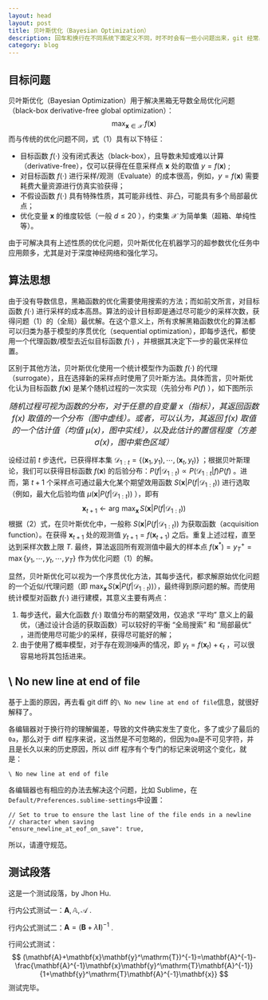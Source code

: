 ```yaml
---
layout: head
layout: post
title: 贝叶斯优化（Bayesian Optimization）
description: 回车和换行在不同系统下面定义不同，时不时会有一些小问题出来，git 经常出现的 No new line at the end of file 也让很多人费解，需要梳理一下
category: blog
---
```


## 目标问题

贝叶斯优化（Bayesian Optimization）用于解决黑箱无导数全局优化问题（black-box derivative-free global optimization）：
$$
\max_{\mathbf{x}\in\mathcal{X}}\;f(\mathbf{x})\tag{1}
$$
而与传统的优化问题不同，式（1）具有以下特征：

- 目标函数 $f(\cdot)$ 没有闭式表达（black-box），且导数未知或难以计算（derivative-free），仅可以获得在任意采样点 $\mathbf{x}$ 处的取值 $y=f(\mathbf{x})$ ;
- 对目标函数 $f(\cdot)$ 进行采样/观测（Evaluate）的成本很高，例如，$y=f(\mathbf{x})$ 需要耗费大量资源进行仿真实验获得；
- 不假设函数 $f(\cdot)$ 具有特殊性质，其可能非线性、非凸，可能具有多个局部最优点；
- 优化变量 $\mathbf{x}$ 的维度较低（一般 $d\leq20$ ），约束集 $\mathcal{X}$ 为简单集（超箱、单纯性等）。

由于可解决具有上述性质的优化问题，贝叶斯优化在机器学习的超参数优化任务中应用颇多，尤其是对于深度神经网络和强化学习。

## 算法思想

由于没有导数信息，黑箱函数的优化需要使用搜索的方法；而如前文所言，对目标函数 $f(\cdot)$ 进行采样的成本高昂。算法的设计目标即是通过尽可能少的采样次数，获得问题（1）的（全局）最优解。在这个意义上，所有求解黑箱函数优化的算法都可以归类为基于模型的序贯优化（sequential optimization），即每步迭代，都使用一个代理函数/模型去近似目标函数 $f(\cdot)$ ，并根据其决定下一步的最优采样位置。

区别于其他方法，贝叶斯优化使用一个统计模型作为函数 $f(\cdot)$ 的代理（surrogate），且在选择新的采样点时使用了贝叶斯方法。具体而言，贝叶斯优化认为目标函数 $f(\mathbf{x})$ 是某个随机过程的一次实现（先验分布 $P(f)$ ），如下图所示

<center><p><font size="3"><em>随机过程可视为函数的分布，对于任意的自变量 x（指标），其返回函数 f(x) 取值的一个分布（图中虚线）。或者，可以认为，其返回 f(x) 取值的一个估计值（均值 &mu;(x)，图中实线），以及此估计的置信程度（方差 &sigma;(x)，图中紫色区域）</em></font><br/></p></center>

设经过前 $t$ 步迭代，已获得样本集 $\mathcal{D}_{1:t}=\{(\mathbf{x}_1,y_1),\,\cdots,\,(\mathbf{x}_t,y_t)\}$ ；根据贝叶斯理论，我们可以获得目标函数 $f(\mathbf{x})$ 的后验分布：$P(f\vert\mathcal{D}_{1:t})\propto P(\mathcal{D}_{1:t}\vert f)P(f)$ 。进而，第 $t+1$ 个采样点可通过最大化某个期望效用函数 $S(\mathbf{x}\vert P(f\vert\mathcal{D}_{1:t}))$ 进行选取（例如，最大化后验均值 $\mu(\mathbf{x}\vert P(f\vert\mathcal{D}_{1:t}))$ ），即有
$$
\mathbf{x}_{t+1}\leftarrow\arg\,\max_{\mathbf{x}}\,S(\mathbf{x}\vert P(f\vert\mathcal{D}_{1:t}))\tag{2}
$$
根据（2）式，在贝叶斯优化中，一般称 $S(\mathbf{x}\vert P(f\vert\mathcal{D}_{1:t}))$ 为获取函数（acquisition function）。在获得 $\mathbf{x}_{t+1}$ 处的观测值 $y_{t+1}=f(\mathbf{x}_{t+1})$ 之后。重复上述过程，直至达到采样次数上限 $T$. 最终，算法返回所有观测值中最大的样本点 $f(\mathbf{x}^*)=y_T^+=\max\{y_1,\cdots,y_t,\cdots,y_T\}$ 作为优化问题（1）的解。

显然，贝叶斯优化可以视为一个序贯优化方法，其每步迭代，都求解原始优化问题的一个近似/代理问题（即 $\max_{\mathbf{x}}\,S(\mathbf{x}\vert P(f\vert\mathcal{D}_{1:t}))$），最终得到原问题的解。而使用统计模型对函数 $f(\cdot)$ 进行建模，其意义主要有两点：

1. 每步迭代，最大化函数 $f(\cdot)$ 取值分布的期望效用，仅追求 “平均” 意义上的最优，（通过设计合适的获取函数）可以较好的平衡 “全局搜索” 和 “局部最优” ，进而使用尽可能少的采样，获得尽可能好的解；
2. 由于使用了概率模型，对于存在观测噪声的情况，即 $y_t=f(\mathbf{x}_t)+\epsilon_t$ ，可以很容易地将其包括进来。

## \ No new line at end of file

基于上面的原因，再去看 git diff 的`\ No new line at end of file`信息，就很好解释了。

各编辑器对于换行符的理解偏差，导致的文件确实发生了变化，多了或少了最后的`0a`，那么对于 diff 程序来说，这当然是不可忽略的，但因为`0a`是不可见字符，并且是长久以来的历史原因，所以 diff 程序有个专门的标记来说明这个变化，就是：

`\ No new line at end of file`

各编辑器也有相应的办法去解决这个问题，比如 Sublime，在`Default/Preferences.sublime-settings`中设置：

    // Set to true to ensure the last line of the file ends in a newline
    // character when saving
    "ensure_newline_at_eof_on_save": true,

所以，请遵守规范。

## 测试段落

这是一个测试段落，by Jhon Hu.

行内公式测试一：$\mathbf{A},\,\mathbb{A},\,\mathcal{A}$ .

行内公式测试二：$\mathbf{A}=(\mathbf{B}+\lambda\mathbf{I})^{-1}$ .

行间公式测试：
$$
(\mathbf{A}+\mathbf{x}\mathbf{y}^\mathrm{T})^{-1}=\mathbf{A}^{-1}-\frac{\mathbf{A}^{-1}\mathbf{x}\mathbf{y}^\mathrm{T}\mathbf{A}^{-1}}{1+\mathbf{y}^\mathrm{T}\mathbf{A}^{-1}\mathbf{x}}
$$
测试完毕。

[BeiYuu]:    http://beiyuu.com  "BeiYuu"
